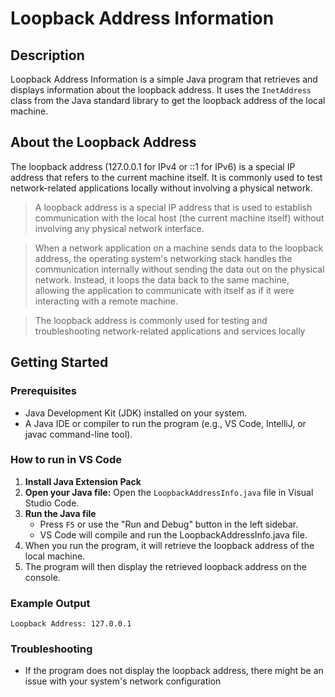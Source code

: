 # Loopback Address Information

## Description

Loopback Address Information is a simple Java program that retrieves and displays information about the loopback address. It uses the `InetAddress` class from the Java standard library to get the loopback address of the local machine.

## About the Loopback Address
The loopback address (127.0.0.1 for IPv4 or ::1 for IPv6) is a special IP address that refers to the current machine itself. It is commonly used to test network-related applications locally without involving a physical network.

>A loopback address is a special IP address that is used to establish communication with the local host (the current machine itself) without involving any physical network interface.

>When a network application on a machine sends data to the loopback address, the operating system's networking stack handles the communication internally without sending the data out on the physical network. Instead, it loops the data back to the same machine, allowing the application to communicate with itself as if it were interacting with a remote machine.

>The loopback address is commonly used for testing and troubleshooting network-related applications and services locally

## Getting Started

### Prerequisites

- Java Development Kit (JDK) installed on your system.
- A Java IDE or compiler to run the program (e.g., VS Code,  IntelliJ, or javac command-line tool).

### How to run in VS Code

1. **Install Java Extension Pack**
1. **Open your Java file:** Open the `LoopbackAddressInfo.java` file in Visual Studio Code.
1. **Run the Java file** 
    - Press `F5` or use the "Run and Debug" button in the left sidebar.
    - VS Code will compile and run the LoopbackAddressInfo.java file.
1. When you run the program, it will retrieve the loopback address of the local machine.
1. The program will then display the retrieved loopback address on the console.

### Example Output
```
Loopback Address: 127.0.0.1
```
### Troubleshooting

- If the program does not display the loopback address, there might be an issue with your system's network configuration